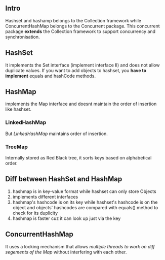 ## Intro
Hashset and hashamp belongs to the Collection framework while ConcurrentHashMap belongs to the Concurrent package. This 
concurrent package **extends** the Collection framework to support concurrency and synchronisation.

## HashSet
It implements the Set interface (implement interface II) and does not allow duplicate values. If you want to add objects
to hashset, you **have to implement** equals and hashCode methods.

## HashMap
implements the Map interface and doesnt maintain the order of insertion like hashset. 

### LinkedHashMap
But *LinkedHashMap* maintains order of insertion. 

### TreeMap
Internally stored as Red Black tree, it sorts keys based on alphabetical order.

## Diff between HashSet and HashMap
1) hashmap is in key-value format while hashset can only store Objects
2) implements different interfaces
3) hashmap's hashcode is on its key while hashset's hashcode is on the object and objects' hashcodes are compared with
equals() method to check for its duplicity
4) hashmap is faster cuz it can look up just via the key

## ConcurrentHashMap
It uses a locking mechanism that allows *multiple threads to work on diff segements of the Map* without interfering with
each other. 
